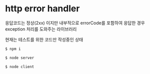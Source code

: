 # http error handler

응답코드는 정상(2xx) 이지만 내부적으로 errorCode를 포함하여 응답한 경우 exception 처리를 도와주는 라이브러리

현재는 테스트를 위한 코드만 작성중인 상태

```sh
$ npm i
```

```sh
$ node server
```

```sh
$ node client
```